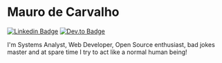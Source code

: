# Mauro de Carvalho

[![Linkedin Badge](https://img.shields.io/badge/LinkedIn-0077B5?style=for-the-badge&logo=linkedin&logoColor=white&link=https://www.linkedin.com/in/maurodcg/)](https://www.linkedin.com/in/maurodcg/)
[![Dev.to Badge](https://img.shields.io/badge/dev.to-0A0A0A?style=for-the-badge&logo=devdotto&logoColor=white&link=https://dev.to/mdcg)](https://dev.to/mdcg)

I'm Systems Analyst, Web Developer, Open Source enthusiast, bad jokes master and at spare time I try to act like a normal human being!
